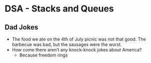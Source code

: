 # DSA - Stacks and Queues

## Dad Jokes

- The food we ate on the 4th of July picnic was not that good. The barbecue was bad, but the sausages were the wurst.
- How come there aren’t any knock-knock jokes about America?
  - Because freedom rings
